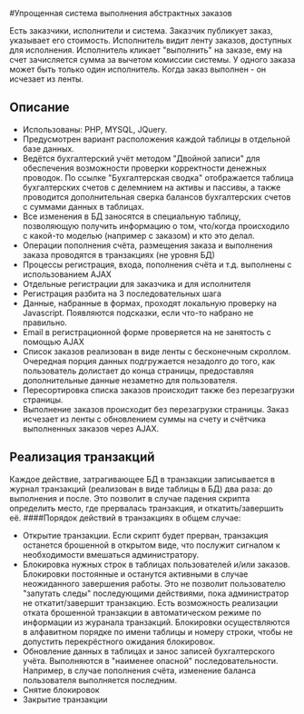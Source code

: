 #Упрощенная система выполнения абстрактных заказов

Есть заказчики, исполнители и система.
Заказчик публикует заказ, указывает его стоимость.
Исполнитель видит ленту заказов, доступных для исполнения.
Исполнитель кликает "выполнить" на заказе, ему на счет зачисляется сумма за вычетом комиссии системы.
У одного заказа может быть только один исполнитель. Когда заказ выполнен - он исчезает из ленты. 

## Описание
* Использованы: PHP, MYSQL, JQuery.
* Предусмотрен вариант расположения каждой таблицы в отдельной базе данных.
* Ведётся бухгалтерский учёт методом "Двойной записи" для обеспечения возможности проверки корректности денежных проводок. По ссылке "Бухгалтерская сводка" отображается таблица бухгалтерских счетов с делемнием на активы и пассивы, а также проводится дополнительная сверка балансов бухгалтерских счетов с суммами данных в таблицах.
* Все изменения в БД заносятся в специальную таблицу, позволяющую получить информацию о том, что/когда происходило с какой-то моделью (например с заказом) и кто это делал.
* Операции пополнения счёта, размещения заказа и выполнения заказа проводятся в транзакциях (не уровня БД)
* Процессы регистрация, входа, пополнения счёта и т.д. выполнены с использованием AJAX
* Отдельные регистрации для заказчика и для исполнителя
* Регистрация разбита на 3 последовательных шага
* Данные, набранные в формах, проходят локальную проверку на Javascript. Появляются подсказки, если что-то набрано не правильно.
* Email в регистрационной форме проверяется на не занятость с помощью AJAX
* Список заказов реализован в виде ленты с бесконечным скроллом. Очередная порция данных подгружается незадолго до того, как пользователь долистает до конца страницы, предоставляя дополнительные данные незаметно для пользователя.
* Пересортировка списка заказов происходит также без перезагрузки страницы.
* Выполнение заказов происходит без перезагрузки страницы. Заказ исчезает из ленты с обновлением суммы на счету и счётчика выполненных заказов через AJAX.

## Реализация транзакций
Каждое действие, затрагивающее БД в транзакции записывается в журнал транзакций (реализован в виде таблицы в БД) два раза: до выполнения и после. Это позволит в случае падения скрипта определить место, где прервалась транзакция, и откатить/завершить её.
####Порядок действий в транзакциях в общем случае:
+ Открытие транзакции. 
Если скрипт будет прерван, транзакция останется брошенной в открытом виде, что послужит сигналом к необходимости вмешаться администратору.
+ Блокировка нужных строк в таблицах пользователей и/или заказов. 
Блокировки постоянные и останутся активными в случае неожиданного завершения работы. 
Это не позволит пользователю "запутать следы" последующими действиями, пока администратор не откатит/завершит транзакцию.
Есть возможность реализации отката брошенной транзакции в автоматическом режиме по информации из журанала транзакций.
Блокировки осуществляются в алфавитном порядке по имени таблицы и номеру строки, чтобы не допустить перекрёстного ожидания блокировок.
+ Обновление данных в таблицах и занос записей бухгалтерского учёта. 
Выполняются в "наименее опасной" последовательности. 
Например, в случае пополнения счёта, изменение баланса пользователя выполняется последним.
+ Снятие блокировок
+ Закрытие транзакции
